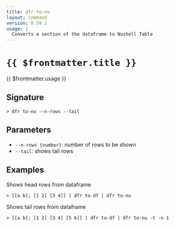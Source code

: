 ```yaml
---
title: dfr to-nu
layout: command
version: 0.59.1
usage: |
  Converts a section of the dataframe to Nushell Table
---
```


# `{{ $frontmatter.title }}`

<div style='white-space: pre-wrap;'>{{ $frontmatter.usage }}</div>

## Signature

```> dfr to-nu --n-rows --tail```

## Parameters

 -  `--n-rows {number}`: number of rows to be shown
 -  `--tail`: shows tail rows

## Examples

Shows head rows from dataframe
```shell
> [[a b]; [1 2] [3 4]] | dfr to-df | dfr to-nu
```

Shows tail rows from dataframe
```shell
> [[a b]; [1 2] [3 4] [5 6]] | dfr to-df | dfr to-nu -t -n 1
```
